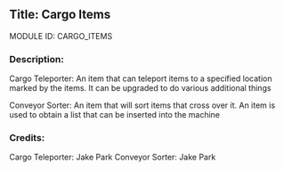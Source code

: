 ## Title: Cargo Items

MODULE ID: CARGO_ITEMS

### Description:

Cargo Teleporter:
An item that can teleport items to a specified location marked by the items. It can be upgraded to do various additional things

Conveyor Sorter:
An item that will sort items that cross over it. An item is used to obtain a list that can be inserted into the machine

### Credits:

Cargo Teleporter: Jake Park
Conveyor Sorter: Jake Park
